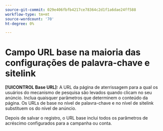 ```yaml
---
source-git-commit: 029e406fbfb4217ce78364c2d1f1a6dae24ff588
workflow-type: tm+mt
source-wordcount: '70'
ht-degree: 0%

---
```

# Campo URL base na maioria das configurações de palavra-chave e sitelink

**[!UICONTROL Base URL]:** A URL da página de aterrissagem para a qual os usuários do mecanismo de pesquisa são levados quando clicam no seu anúncio. Inclua quaisquer parâmetros que determinem o conteúdo da página. Os URLs de base no nível de palavra-chave e no nível de sitelink substituem os do nível de anúncio.

Depois de salvar o registro, o URL base inclui todos os parâmetros de acréscimo configurados para a campanha ou conta.
